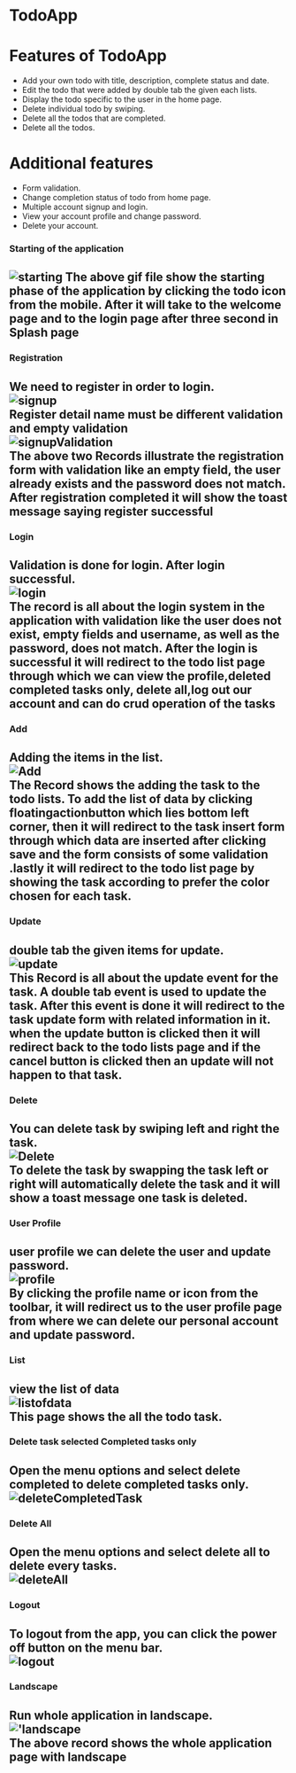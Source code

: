# TodoApp

<h1>Features of TodoApp</h1>
<ul>
	<li>Add your own todo with title, description, complete status and date.</li>
	<li>Edit the todo that were added by double tab the given each lists.</li>
	<li>Display the todo specific to the user in the home page.</li>
	<li>Delete individual todo by swiping.</li>
	<li>Delete all the todos that are completed.</li>
	<li>Delete all the todos.</li>

</ul>

<h1>Additional features</h1>
<ul>
    <li>Form validation.</li>
	<li>Change completion status of todo from home page.</li>
	<li>Multiple account signup and login.</li>
	<li>View your account profile and change password.</li>
	<li>Delete your account.</li>
</ul>

### Starting of the application
![starting](RecordAndScreenshot/start.gif)
**The above gif file show the starting phase of the application by clicking the todo icon from the mobile.
After it will take to the welcome page and to the login page after three second in Splash page**
---

### Registration
**We need to register in order to login.**<br/>
![signup](RecordAndScreenshot/signup.gif)<br/>
**Register detail name must be different validation and empty validation**<br/>
![signupValidation](RecordAndScreenshot/validationSignup.gif)<br/>
**The above two Records illustrate the registration form with validation like an empty field, the user already exists and the password does not match. After
registration completed it will show the toast message saying register successful**
---

### Login
**Validation is done for login. After login successful.**<br/>
![login](RecordAndScreenshot/login.gif)<br/>
**The record is all about the login system in the application with validation like the user does not exist, empty fields and username, as well as the password, does not match.
After the login is successful it will redirect to the todo list page through which we can view the profile,deleted completed tasks only,
delete all,log out our account and can do crud operation of the tasks**
---
### Add
**Adding the items in the list.**<br/>
![Add](RecordAndScreenshot/Add.gif)<br/>
**The Record shows the adding the task to the todo lists. To add the list of data by clicking floatingactionbutton which lies bottom left corner, then it will redirect to the task insert form
through which data are inserted after clicking save and the form consists of some validation .lastly it will redirect to the todo list page by showing the task according to
prefer the color chosen for each task.**
---
### Update
**double tab the given items for update.**<br/>
![update](RecordAndScreenshot/update.gif)<br/>
**This Record is all about the update event for the task. A double tab event is used to update the task. After this event is done
it will redirect to the task update form with related information in it. when the update button is clicked then it will redirect back to
the todo lists page and if the cancel button is clicked then an update will not happen to that task.**
---
### Delete
**You can delete task by swiping left and right the task.**<br/>
![Delete](RecordAndScreenshot/Delete.gif)<br/>
**To delete the task by swapping the task left or right will automatically delete the task and it will show a toast message one task is deleted.**
---
### User Profile
**user profile we can delete the user and update password.**<br/>
![profile](RecordAndScreenshot/userprofile.gif)<br/>
**By clicking the profile name or icon from the toolbar, it will redirect us to the user profile page from where we can delete our
personal account and update password.**
---
### List
view the list of data<br/>
![listofdata](RecordAndScreenshot/listofdata.gif)<br/>
**This page shows the all the todo task.**
---
### Delete task selected Completed tasks only
**Open the menu options and select delete completed to delete completed tasks only.**<br/>
![deleteCompletedTask](RecordAndScreenshot/deleteCompleted.gif)
---
### Delete All
**Open the menu options and select delete all to delete every tasks.**<br/>
![deleteAll](RecordAndScreenshot/deleteAll.gif)
---
### Logout
**To logout from the app, you can click the power off button on the menu bar.**<br/>
![logout](RecordAndScreenshot/logout.gif)
---
### Landscape 
**Run whole application in landscape.**<br/>
!['landscape](RecordAndScreenshot/landscape.gif)<br/>
**The above record shows the whole application page with landscape**
---